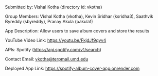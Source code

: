 Submitted by: Vishal Kotha (directory id: vkotha)

Group Members: Vishal Kotha (vkotha), Kevin Sridhar (ksridha3), Saathvik Byreddy (sbyreddy), Pranay Akula (pakula1)

App Description: Allow users to save album covers and store the results

YouTube Video Link: https://youtu.be/FkjdJf9qvv4

APIs: Spotify (https://api.spotify.com/v1/search)

Contact Email:  vkotha@terpmail.umd.edu

Deployed App Link: https://spotify-album-cover-app.onrender.com